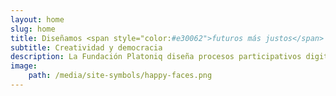 ```yaml
---
layout: home
slug: home
title: Diseñamos <span style="color:#e30062">futuros más justos</span> </br>y, por qué no, </br>también más <span style="color:#e30062">divertidos</span> 
subtitle: Creatividad y democracia
description: La Fundación Platoniq diseña procesos participativos digitales y facilita metodologías innovadoras de participación para contribuir a formar sociedades y organizaciones más democráticas, haciendo uso de tecnologías cívicas abiertas.
image: 
    path: /media/site-symbols/happy-faces.png
---
```


